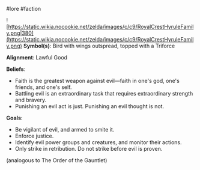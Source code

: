 #lore #faction

![https://static.wikia.nocookie.net/zelda/images/c/c9/RoyalCrestHyruleFamily.png|380](https://static.wikia.nocookie.net/zelda/images/c/c9/RoyalCrestHyruleFamily.png)
**Symbol(s)**: Bird with wings outspread, topped with a Triforce

**Alignment**: Lawful Good

**Beliefs**:
- Faith is the greatest weapon against evil—faith in one's god, one's friends, and one's self.
- Battling evil is an extraordinary task that requires extraordinary strength and bravery.
- Punishing an evil act is just. Punishing an evil thought is not.

**Goals**:
 - Be vigilant of evil, and armed to smite it.
 - Enforce justice.
 - Identify evil power groups and creatures, and monitor their actions.
 - Only strike in retribution. Do not strike before evil is proven.

(analogous to The Order of the Gauntlet)
